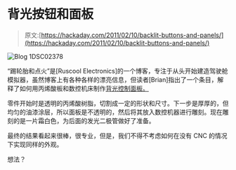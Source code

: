 # 背光按钮和面板

> 原文:[https://hackaday.com/2011/02/10/backlit-buttons-and-panels/](https://hackaday.com/2011/02/10/backlit-buttons-and-panels/)

![](../Images/eda70b7ca8617622c88aaae24ad6dc45.png "Blog 1DSC02378")

“踢轮胎和点火”是[Ruscool Electronics]的一个博客，专注于从头开始建造驾驶舱模拟器，虽然博客上有各种各样的漂亮信息，但读者[Brian]指出了一个条目，解释了如何用丙烯酸板和数控机床制作[背光控制面板。](http://kickthetyresandlightthefires.blogspot.com/2010/04/manufacturing-autopilot-system.html)

零件开始时是透明的丙烯酸树脂，切割成一定的形状和尺寸。下一步是厚厚的，但均匀的油漆涂层，所以面板是不透明的，然后将其放入数控机器进行雕刻。现在雕刻的是一片霜白色，为后面的发光二极管做好了准备。

最终的结果看起来很棒，很专业，但是，我们不得不考虑如何在没有 CNC 的情况下实现同样的外观。

想法？
